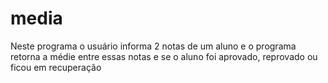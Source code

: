 # media
 Neste programa o usuário informa 2 notas de um aluno e o programa retorna a médie entre essas notas e se o aluno foi aprovado, reprovado ou ficou em recuperação
